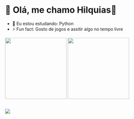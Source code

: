 # 👋 Olá, me chamo Hilquias👋

- 🌱 Eu estou estudando: Python
- ⚡ Fun fact: Gosto de jogos e assitir algo no tempo livre

<div>
  <img height = 200px src = https://github-readme-stats.vercel.app/api?username=Hilquias230&theme=blue-green&show_icons=true> 
  <img height = 200px src = https://github-readme-stats.vercel.app/api/top-langs/?username=Hilquias230&layout=donut&theme=blue-green&show https://github.com/anuraghazra/github-   readme-stats>
</div>

##

<div>
  <img src="https://cdn.jsdelivr.net/gh/devicons/devicon@latest/devicon.min.css">
</div>
